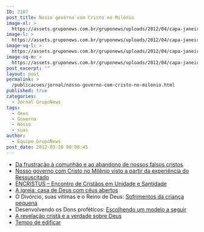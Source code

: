 ```yaml
---
ID: 2187
post_title: Nosso governo com Cristo no Milênio
image-xl: >
  https://assets.gruponews.com.br/gruponews/uploads/2012/04/capa-janeiro-1000x1080.jpg
image-l: >
  https://assets.gruponews.com.br/gruponews/uploads/2012/04/capa-janeiro-1000x720.jpg
image-sq-l: >
  https://assets.gruponews.com.br/gruponews/uploads/2012/04/capa-janeiro.jpg
image-sq-m: >
  https://assets.gruponews.com.br/gruponews/uploads/2012/04/capa-janeiro-720x720.jpg
post_excerpt: ""
layout: post
permalink: >
  /publicacoes/jornal/nosso-governo-com-cristo-no-milenio.html
published: true
categories:
  - Jornal GrupoNews
tags:
  - deus
  - Governo
  - Nosso
  - suas
author:
  - Equipe GrupoNews
post_date: 2012-03-20 00:00:45
---
```

<ul>
	<li><a title="Da frustração à comunhão e ao abandono de nossos falsos cristos" href="http://www.gruponews.com.br/2012/03/frustracao-comunhao-abandono-nossos-falsos-cristos.html">Da frustração à comunhão e ao abandono de nossos falsos cristos</a></li>
	<li><a title="Nosso governo com Cristo no Milênio visto a partir da experiência do Ressuscitado" href="http://www.gruponews.com.br/2012/04/nosso-governo-cristo-no-milenio-visto-partir-experiencia-ressuscitado.html">Nosso governo com Cristo no Milênio visto a partir da experiência do Ressuscitado</a></li>
	<li><a title="ENCRISTUS – Encontro de Cristãos em Unidade e Santidade" href="http://www.gruponews.com.br/2012/07/encristus-encontro-de-cristaos-em-unidade-e-santidade.html">ENCRISTUS – Encontro de Cristãos em Unidade e Santidade</a></li>
	<li><a title="A igreja: casa de Deus com céus abertos" href="http://www.gruponews.com.br/2012/04/igreja-casa-deus-com-ceus-abertos.html">A igreja: casa de Deus com céus abertos</a></li>
	<li>O Divórcio, suas vítimas e o Reino de Deus: <a title="Sofrimentos da criança pequena" href="http://www.gruponews.com.br/2012/08/sofrimentos-crianca-pequena.html">Sofrimentos da criança pequena</a></li>
	<li>Desenvolvendo os Dons proféticos: <a title="Escolhendo um modelo seguir" href="http://www.gruponews.com.br/2012/02/escolhendo-um-modelo-seguir.html">Escolhendo um modelo a seguir</a></li>
	<li><a title="A revelação cristã e a verdade sobre Deus" href="http://www.gruponews.com.br/2012/12/revelacao-crista-verdade-sobre-deus.html">A revelação cristã e a verdade sobre Deus</a></li>
	<li><a title="Tempo de edificar" href="http://www.gruponews.com.br/2012/03/tempo-de-edificar.html">Tempo de edificar</a></li>
</ul>